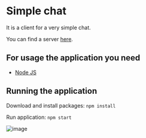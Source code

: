 # Simple chat

It is a client for a very simple chat.

You can find a server [here](https://github.com/HappyMary16/simple-chat-server).

## For usage the application you need
- [Node JS](https://nodejs.org/uk/)

## Running the application

Download and install packages:
```npm install```

Run application:
```npm start```

![image](https://user-images.githubusercontent.com/43311320/115968059-80a84980-a53e-11eb-9ae8-ab33a6e26fc7.png)

